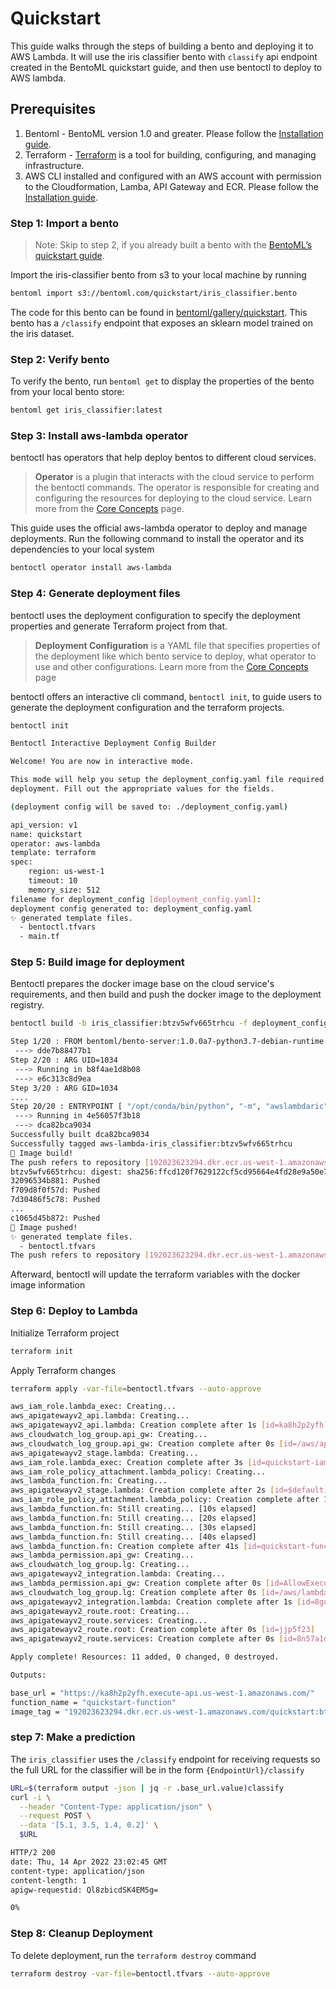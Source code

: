 # Quickstart

This guide walks through the steps of building a bento and deploying it to AWS Lambda. It will use the iris classifier bento with `classify` api endpoint created in the BentoML quickstart guide, and then use bentoctl to deploy to AWS lambda.

## Prerequisites

1. Bentoml - BentoML version 1.0 and greater. Please follow the [Installation guide](https://docs.bentoml.org/en/latest/quickstart.html#installation).
2. Terraform - [Terraform](https://www.terraform.io/) is a tool for building, configuring, and managing infrastructure.
3. AWS CLI installed and configured with an AWS account with permission to the Cloudformation, Lamba, API Gateway and ECR. Please follow the [Installation guide](https://docs.aws.amazon.com/cli/latest/userguide/getting-started-install.html).

### Step 1: Import a bento

> Note: Skip to step 2, if you already built a bento with the [BentoML’s quickstart guide](https://docs.bentoml.org/en/latest/quickstart.html).

Import the iris-classifier bento from s3 to your local machine by running
```bash
bentoml import s3://bentoml.com/quickstart/iris_classifier.bento
```
The code for this bento can be found in [bentoml/gallery/quickstart](https://github.com/bentoml/gallery/tree/main/quickstart). This bento has a `/classify` endpoint that exposes an sklearn model trained on the iris dataset.

### Step 2: Verify bento

To verify the bento, run `bentoml get` to display the properties of the bento from your local bento store:

```bash
bentoml get iris_classifier:latest
```

### Step 3: Install aws-lambda operator

bentoctl has operators that help deploy bentos to different cloud services.

> **Operator** is a plugin that interacts with the cloud service to perform the bentoctl commands. The operator is responsible for creating and configuring the resources for deploying to the cloud service. Learn more from the [Core Concepts](./core-concepts.md#operators) page.

This guide uses the official aws-lambda operator to deploy and manage deployments. Run the following command to install the operator and its dependencies to your local system

```bash
bentoctl operator install aws-lambda
```

### Step 4: Generate deployment files

bentoctl uses the deployment configuration to specify the deployment properties and generate Terraform project from that.

> **Deployment Configuration** is a YAML file that specifies properties of the deployment like which bento service to deploy, what operator to use and other configurations. Learn more from the [Core Concepts](./core-concepts.md#deployment-configuration) page


bentoctl offers an interactive cli command, `bentoctl init`, to guide users to generate the deployment configuration and the terraform projects.

```bash
bentoctl init

Bentoctl Interactive Deployment Config Builder

Welcome! You are now in interactive mode.

This mode will help you setup the deployment_config.yaml file required for
deployment. Fill out the appropriate values for the fields.

(deployment config will be saved to: ./deployment_config.yaml)

api_version: v1
name: quickstart
operator: aws-lambda
template: terraform
spec:
    region: us-west-1
    timeout: 10
    memory_size: 512
filename for deployment_config [deployment_config.yaml]:
deployment config generated to: deployment_config.yaml
✨ generated template files.
  - bentoctl.tfvars
  - main.tf
```

### Step 5: Build image for deployment

Bentoctl prepares the docker image base on the cloud service's requirements, and then build and push the docker image to the deployment registry.

```bash
bentoctl build -b iris_classifier:btzv5wfv665trhcu -f deployment_config.yaml

Step 1/20 : FROM bentoml/bento-server:1.0.0a7-python3.7-debian-runtime
 ---> dde7b88477b1
Step 2/20 : ARG UID=1034
 ---> Running in b8f4ae1d8b08
 ---> e6c313c8d9ea
Step 3/20 : ARG GID=1034
....
Step 20/20 : ENTRYPOINT [ "/opt/conda/bin/python", "-m", "awslambdaric" ]
 ---> Running in 4e56057f3b18
 ---> dca82bca9034
Successfully built dca82bca9034
Successfully tagged aws-lambda-iris_classifier:btzv5wfv665trhcu
🔨 Image build!
The push refers to repository [192023623294.dkr.ecr.us-west-1.amazonaws.com/quickstart]
btzv5wfv665trhcu: digest: sha256:ffcd120f7629122cf5cd95664e4fd28e9a50e799be7bb23f0b5b03f14ca5c672 size: 3253
32096534b881: Pushed
f709d8f0f57d: Pushed
7d30486f5c78: Pushed
...
c1065d45b872: Pushed
🚀 Image pushed!
✨ generated template files.
  - bentoctl.tfvars
The push refers to repository [192023623294.dkr.ecr.us-west-1.amazonaws.com/quickstart]
```

Afterward, bentoctl will update the terraform variables with the docker image information


### Step 6: Deploy to Lambda


Initialize Terraform project

```bash
terraform init
```

Apply Terraform changes

```bash
terraform apply -var-file=bentoctl.tfvars --auto-approve

aws_iam_role.lambda_exec: Creating...
aws_apigatewayv2_api.lambda: Creating...
aws_apigatewayv2_api.lambda: Creation complete after 1s [id=ka8h2p2yfh]
aws_cloudwatch_log_group.api_gw: Creating...
aws_cloudwatch_log_group.api_gw: Creation complete after 0s [id=/aws/api_gw/quickstart-gw]
aws_apigatewayv2_stage.lambda: Creating...
aws_iam_role.lambda_exec: Creation complete after 3s [id=quickstart-iam]
aws_iam_role_policy_attachment.lambda_policy: Creating...
aws_lambda_function.fn: Creating...
aws_apigatewayv2_stage.lambda: Creation complete after 2s [id=$default]
aws_iam_role_policy_attachment.lambda_policy: Creation complete after 1s [id=quickstart-iam-20220414203448384500000001]
aws_lambda_function.fn: Still creating... [10s elapsed]
aws_lambda_function.fn: Still creating... [20s elapsed]
aws_lambda_function.fn: Still creating... [30s elapsed]
aws_lambda_function.fn: Still creating... [40s elapsed]
aws_lambda_function.fn: Creation complete after 41s [id=quickstart-function]
aws_lambda_permission.api_gw: Creating...
aws_cloudwatch_log_group.lg: Creating...
aws_apigatewayv2_integration.lambda: Creating...
aws_lambda_permission.api_gw: Creation complete after 0s [id=AllowExecutionFromAPIGateway]
aws_cloudwatch_log_group.lg: Creation complete after 0s [id=/aws/lambda/quickstart-function]
aws_apigatewayv2_integration.lambda: Creation complete after 1s [id=8gumjws]
aws_apigatewayv2_route.root: Creating...
aws_apigatewayv2_route.services: Creating...
aws_apigatewayv2_route.root: Creation complete after 0s [id=jjp5f23]
aws_apigatewayv2_route.services: Creation complete after 0s [id=8n57a1d]

Apply complete! Resources: 11 added, 0 changed, 0 destroyed.

Outputs:

base_url = "https://ka8h2p2yfh.execute-api.us-west-1.amazonaws.com/"
function_name = "quickstart-function"
image_tag = "192023623294.dkr.ecr.us-west-1.amazonaws.com/quickstart:btzv5wfv665trhcu"
```

### step 7: Make a prediction

The `iris_classifier` uses the `/classify` endpoint for receiving requests so the full URL for the classifier will be in the form `{EndpointUrl}/classify`

```bash
URL=$(terraform output -json | jq -r .base_url.value)classify
curl -i \
  --header "Content-Type: application/json" \
  --request POST \
  --data '[5.1, 3.5, 1.4, 0.2]' \
  $URL

HTTP/2 200
date: Thu, 14 Apr 2022 23:02:45 GMT
content-type: application/json
content-length: 1
apigw-requestid: Ql8zbicdSK4EM5g=

0%
```

### Step 8: Cleanup Deployment

To delete deployment, run the `terraform destroy` command

```bash
terraform destroy -var-file=bentoctl.tfvars --auto-approve
```
